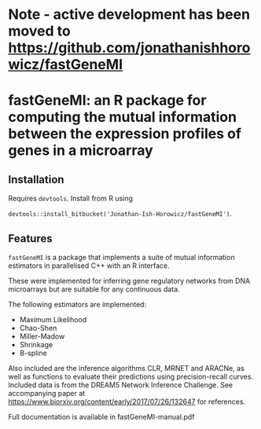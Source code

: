 # Note - active development has been moved to https://github.com/jonathanishhorowicz/fastGeneMI

# fastGeneMI: an R package for computing the mutual information between the expression profiles of genes in a microarray #

## Installation

Requires `devtools`. Install from R using

```devtools::install_bitbucket('Jonathan-Ish-Horowicz/fastGeneMI')```.

## Features

`fastGeneMI` is a package that implements a suite of mutual information estimators in parallelised C++ with an R interface.

These were implemented for inferring gene regulatory networks from DNA microarrays but are suitable for any continuous data.

The following estimators are implemented:

* Maximum Likelihood
* Chao-Shen
* Miller-Madow
* Shrinkage
* B-spline

Also included are the inference algorithms CLR, MRNET and ARACNe, as well as functions to evaluate their predictions using precision-recall curves. Included data is from the DREAM5 Network Inference Challenge. See accompanying paper at https://www.biorxiv.org/content/early/2017/07/26/132647 for references.

Full documentation is available in fastGeneMI-manual.pdf